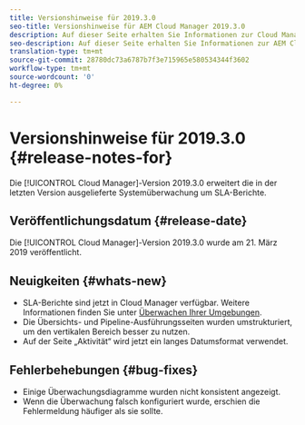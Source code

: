 ```yaml
---
title: Versionshinweise für 2019.3.0
seo-title: Versionshinweise für AEM Cloud Manager 2019.3.0
description: Auf dieser Seite erhalten Sie Informationen zur Cloud Manager-Version 2019.3.0.
seo-description: Auf dieser Seite erhalten Sie Informationen zur AEM Cloud Manager-Version 2019.3.0.
translation-type: tm+mt
source-git-commit: 28780dc73a6787b7f3e715965e580534344f3602
workflow-type: tm+mt
source-wordcount: '0'
ht-degree: 0%

---
```



# Versionshinweise für 2019.3.0 {#release-notes-for}

Die [!UICONTROL Cloud Manager]-Version 2019.3.0 erweitert die in der letzten Version ausgelieferte Systemüberwachung um SLA-Berichte.

## Veröffentlichungsdatum {#release-date}

Die [!UICONTROL Cloud Manager]-Version 2019.3.0 wurde am 21. März 2019 veröffentlicht.

## Neuigkeiten {#whats-new}

* SLA-Berichte sind jetzt in Cloud Manager verfügbar. Weitere Informationen finden Sie unter [Überwachen Ihrer Umgebungen](monitor-your-environments.md).
* Die Übersichts- und Pipeline-Ausführungsseiten wurden umstrukturiert, um den vertikalen Bereich besser zu nutzen.
* Auf der Seite „Aktivität“ wird jetzt ein langes Datumsformat verwendet.

## Fehlerbehebungen {#bug-fixes}

* Einige Überwachungsdiagramme wurden nicht konsistent angezeigt.
* Wenn die Überwachung falsch konfiguriert wurde, erschien die Fehlermeldung häufiger als sie sollte.
